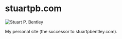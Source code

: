 stuartpb.com
============

![Stuart P. Bentley](https://raw.github.com/stuartpb/stuartpb.com/master/static/stuhat256b.png)

My personal site (the successor to stuartpbentley.com).
